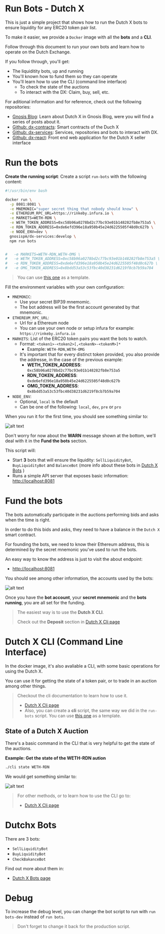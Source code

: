 # Run Bots - Dutch X
This is just a simple project that shows how to run the Dutch X bots to ensure 
liquidity for any ERC20 token pair list.

To make it easier, we provide a `Docker` image with all the **bots** and a 
**CLI**.

Follow through this document to run your own bots and learn how to operate on
the Dutch Exchange.

If you follow through, you'll get:

* The liquiditity bots, up and running
* You'll known how to fund them so they can operate
* You'll learn how to use the CLI (command line interface)
    * To check the state of the auctions
    * To interact with the DX: Claim, buy, sell, etc.

For aditional information and for reference, check out the following 
repositories:

* [Gnosis Blog](https://blog.gnosis.pm/tagged/dutchx): Learn about Dutch X in 
Gnosis Blog, were you will find a series of posts about it.
* [Github: dx-contracts](https://github.com/gnosis/dx-contracts): Smart 
contracts of the Duch X
* [Github: dx-services](https://github.com/gnosis/dx-services): Services, 
repositories and bots to interact with DX.
* [Github: dx-react](https://github.com/gnosis/dx-react): Front end web 
application for the Dutch X seller interface

# Run the bots
**Create the running script**:
Create a script `run-bots` with the following content:

```bash
#!/usr/bin/env bash

docker run \
  -p 8081:8081 \
  -e MNEMONIC="super secret thing that nobody should know" \
  -e ETHEREUM_RPC_URL=https://rinkeby.infura.io \
  -e MARKETS=WETH-RDN \
  -e WETH_TOKEN_ADDRESS=0xc58b96a0278bd2c77bc93e01b148282fb8e753a5 \
  -e RDN_TOKEN_ADDRESS=0xde6efd396e18a950b45e24d6225505f48d0c627b \
  -e NODE_ENV=dev \
  gnosispm/dx-services:develop \
  npm run bots


#   -e MARKETS=WETH-RDN,WETH-OMG \
#   -e WETH_TOKEN_ADDRESS=0xc58b96a0278bd2c77bc93e01b148282fb8e753a5 \
#   -e RDN_TOKEN_ADDRESS=0xde6efd396e18a950b45e24d6225505f48d0c627b \
#   -e OMG_TOKEN_ADDRESS=0x8bdd53a53c53fbc40d38231d6219f8cb7b59a704
```

> You can use [this one](./run-bots) as a template.

Fill the environment variables with your own configuration:

* `MNEMONIC`: 
  * Use your secret BIP39 mnemomic. 
  * The bot address will be the first 
account generated by that mnemonic.
* `ETHEREUM_RPC_URL`: 
  * Url for a Ethereum node
  * You can use your own node or setup infura for example: 
  `https://rinkeby.infura.io`
* `MARKETS`: List of the ERC20 token pairs you want the bots to watch.
  * Format: `<token1>-<token2>[,<tokenN>-<tokenM>]*`
    * Example: `WETH-RDN,WETH-OMG`
  * It's important that for every distinct token provided, you also provide the
    addresse, in the case of the previous example:
    * **WETH_TOKEN_ADDRESS**: `0xc58b96a0278bd2c77bc93e01b148282fb8e753a5`
    * **RDN_TOKEN_ADDRESS**: `0xde6efd396e18a950b45e24d6225505f48d0c627b`
    * **OMG_TOKEN_ADDRESS**: `0x8bdd53a53c53fbc40d38231d6219f8cb7b59a704`
* `NODE_ENV`: 
  * Optional, `local` is the default
  * Can be one of the following: `local`, `dev`, `pre` or `pro`
  
When you run it for the first time, you should see something similar to:

![alt text](./docs/img/run-docker.png "Run the bots with docker")

Don't worry for now about the **WARN** message shown at the bottom, we'll deal
with it in the **Fund the bots** section.

This script will:

* Start **3** bots that will ensure the liquidity: `SellLiquidityBot`, 
`BuyLiquidityBot` and `BalanceBot` (more info about these bots in
[Dutch X Bots](./docs/bots.md)
)
* Runs a simple API server that exposes basic information: 
[http://localhost:8081]()

# Fund the bots
The bots automatically participate in the auctions performing bids and asks when
the time is right.

In order to do this bids and asks, they need to have a balance in the `Dutch X` 
smart contract.

For founding the bots, we need to know their Ethereum address, this is 
determined by the secret mnemonic you've used to run the bots.

An easy way to know the address is just to visit the about endpoint:

* [http://localhost:8081]()

You should see among other information, the accounts used by the bots:

![alt text](./docs/img/bot-account.png "Get the account of the bors")

Once you have the **bot account**, your **secret mnemonic** and the 
**bots running**, you are all set for the funding.

> The easiest way is to use the **Dutch X CLI**.
>
> Check out the **Deposit** section in [Dutch X Cli page](./docs/cli.md)


# Dutch X CLI (Command Line Interface)
In the docker image, it's also avaliable a CLI, with some basic operations for 
using the Dutch X.

You can use it for getting the state of a token pair, or to trade in an auction
among other things.

> Checkout the cli documentation to learn how to use it.
> * [Dutch X Cli page](./docs/cli.md)
> * Also, you can create a **cli** script, the same way we did in the `run-bots` 
> script. You can use [this one](./cli) as a template.

## State of a Dutch X Auction
There's a basic command in the CLI that is very helpful to get the state of the
auctions.

**Example: Get the state of the WETH-RDN aution**
```bash
./cli state WETH-RDN
```

We would get something similar to:

![alt text](./docs/img/state-of-auction.png "State of an auction")


> For other methods, or to learn how to use the CLI go to:
> * [Dutch X Cli page](./docs/cli.md)

# Dutchx Bots
There are 3 bots:

* `SellLiquidityBot`
* `BuyLiquidityBot`
* `CheckBakanceBot`

Find out more about them in:
* [Dutch X Bots page](./docs/bots.md)

# Debug
To increase the debug level, you can change the bot script to run with 
`run bots-dev` instead of `run bots`.

> Don't forget to change it back for the production script.